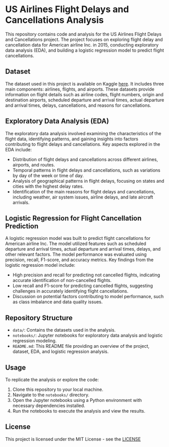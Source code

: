 # US Airlines Flight Delays and Cancellations Analysis

This repository contains code and analysis for the US Airlines Flight Delays and Cancellations project. The project focuses on exploring flight delay and cancellation data for American airline Inc. in 2015, conducting exploratory data analysis (EDA), and building a logistic regression model to predict flight cancellations.

## Dataset

The dataset used in this project is available on Kaggle [here](https://www.kaggle.com/datasets/usdot/flight-delays). It includes three main components: airlines, flights, and airports. These datasets provide information on flight details such as airline codes, flight numbers, origin and destination airports, scheduled departure and arrival times, actual departure and arrival times, delays, cancellations, and reasons for cancellations.

## Exploratory Data Analysis (EDA)

The exploratory data analysis involved examining the characteristics of the flight data, identifying patterns, and gaining insights into factors contributing to flight delays and cancellations. Key aspects explored in the EDA include:

- Distribution of flight delays and cancellations across different airlines, airports, and routes.
- Temporal patterns in flight delays and cancellations, such as variations by day of the week or time of day.
- Analysis of geographical patterns in flight delays, focusing on states and cities with the highest delay rates.
- Identification of the main reasons for flight delays and cancellations, including weather, air system issues, airline delays, and late aircraft arrivals.

## Logistic Regression for Flight Cancellation Prediction

A logistic regression model was built to predict flight cancellations for American airline Inc. The model utilized features such as scheduled departure and arrival times, actual departure and arrival times, delays, and other relevant factors. The model performance was evaluated using precision, recall, F1-score, and accuracy metrics. Key findings from the logistic regression model include:

- High precision and recall for predicting not cancelled flights, indicating accurate identification of non-cancelled flights.
- Low recall and F1-score for predicting cancelled flights, suggesting challenges in accurately identifying flight cancellations.
- Discussion on potential factors contributing to model performance, such as class imbalance and data quality issues.

## Repository Structure

- `data/`: Contains the datasets used in the analysis.
- `notebooks/`: Jupyter notebooks for exploratory data analysis and logistic regression modeling.
- `README.md`: This README file providing an overview of the project, dataset, EDA, and logistic regression analysis.

## Usage

To replicate the analysis or explore the code:

1. Clone this repository to your local machine.
2. Navigate to the `notebooks/` directory.
3. Open the Jupyter notebooks using a Python environment with necessary dependencies installed.
4. Run the notebooks to execute the analysis and view the results.

## License

This project is licensed under the MIT License - see the [LICENSE](LICENSE) 


